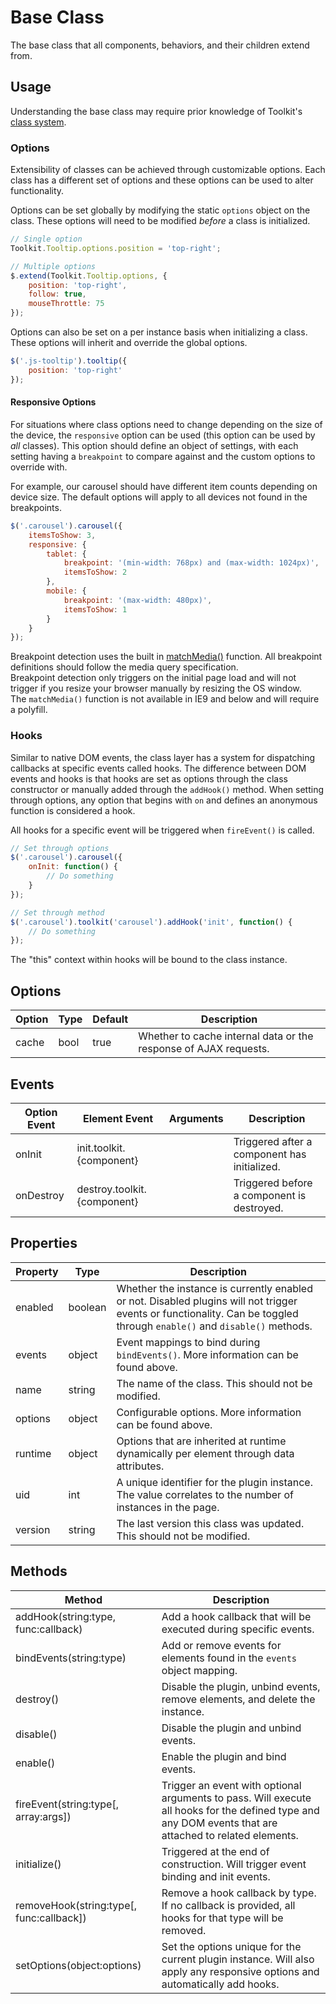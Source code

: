# Base Class #

The base class that all components, behaviors, and their children extend from.

## Usage ##

Understanding the base class may require prior knowledge of Toolkit's [class system](class.md).

### Options ###

Extensibility of classes can be achieved through customizable options.
Each class has a different set of options and these options can be used to alter functionality.

Options can be set globally by modifying the static `options` object on the class.
These options will need to be modified *before* a class is initialized.

```javascript
// Single option
Toolkit.Tooltip.options.position = 'top-right';

// Multiple options
$.extend(Toolkit.Tooltip.options, {
    position: 'top-right',
    follow: true,
    mouseThrottle: 75
});
```

Options can also be set on a per instance basis when initializing a class.
These options will inherit and override the global options.

```javascript
$('.js-tooltip').tooltip({
    position: 'top-right'
});
```

#### Responsive Options ####

For situations where class options need to change depending on the size of the device, the `responsive` option
can be used (this option can be used by *all* classes). This option should define an object of settings,
with each setting having a `breakpoint` to compare against and the custom options to override with.

For example, our carousel should have different item counts depending on device size.
The default options will apply to all devices not found in the breakpoints.

```javascript
$('.carousel').carousel({
    itemsToShow: 3,
    responsive: {
        tablet: {
            breakpoint: '(min-width: 768px) and (max-width: 1024px)',
            itemsToShow: 2
        },
        mobile: {
            breakpoint: '(max-width: 480px)',
            itemsToShow: 1
        }
    }
});
```

<div class="notice is-info">
    Breakpoint detection uses the built in <a href="https://developer.mozilla.org/en-US/docs/Web/API/Window.matchMedia">matchMedia()</a> function.
    All breakpoint definitions should follow the media query specification.
</div>

<div class="notice is-warning">
    Breakpoint detection only triggers on the initial page load and will not trigger if you resize your browser
    manually by resizing the OS window.
</div>

<div class="notice is-error">
    The <code>matchMedia()</code> function is not available in IE9 and below and will require a polyfill.
</div>

### Hooks ###

Similar to native DOM events, the class layer has a system for dispatching callbacks at specific events called hooks.
The difference between DOM events and hooks is that hooks are set as options through the class constructor
or manually added through the `addHook()` method. When setting through options, any option that begins with `on`
and defines an anonymous function is considered a hook.

All hooks for a specific event will be triggered when `fireEvent()` is called.

```javascript
// Set through options
$('.carousel').carousel({
    onInit: function() {
        // Do something
    }
});

// Set through method
$('.carousel').toolkit('carousel').addHook('init', function() {
    // Do something
});
```

<div class="notice is-info">
    The "this" context within hooks will be bound to the class instance.
</div>

## Options ##

<table class="table is-striped data-table">
    <thead>
        <tr>
            <th>Option</th>
            <th>Type</th>
            <th>Default</th>
            <th>Description</th>
        </tr>
    </thead>
    <tbody>
        <tr>
            <td>cache</td>
            <td>bool</td>
            <td>true</td>
            <td>Whether to cache internal data or the response of AJAX requests.</td>
        </tr>
    </tbody>
</table>

## Events ##

<table class="table is-striped data-table">
    <thead>
        <tr>
            <th>Option Event</th>
            <th>Element Event</td>
            <th>Arguments</th>
            <th>Description</th>
        </tr>
    </thead>
    <tbody>
        <tr>
            <td>onInit</td>
            <td>init.toolkit.{component}</td>
            <td></td>
            <td>Triggered after a component has initialized.</td>
        </tr>
        <tr>
            <td>onDestroy</td>
            <td>destroy.toolkit.{component}</td>
            <td></td>
            <td>Triggered before a component is destroyed.</td>
        </tr>
    </tbody>
</table>

## Properties ##

<table class="table is-striped data-table">
    <thead>
        <tr>
            <th>Property</th>
            <th>Type</th>
            <th>Description</th>
        </tr>
    </thead>
    <tbody>
        <tr>
            <td>enabled</td>
            <td>boolean</td>
            <td>
                Whether the instance is currently enabled or not.
                Disabled plugins will not trigger events or functionality.
                Can be toggled through <code>enable()</code> and <code>disable()</code> methods.
            </td>
        </tr>
        <tr>
            <td>events</td>
            <td>object</td>
            <td>Event mappings to bind during <code>bindEvents()</code>. More information can be found above.</td>
        </tr>
        <tr>
            <td>name</td>
            <td>string</td>
            <td>The name of the class. This should not be modified.</td>
        </tr>
        <tr>
            <td>options</td>
            <td>object</td>
            <td>Configurable options. More information can be found above.</td>
        </tr>
        <tr>
            <td>runtime</td>
            <td>object</td>
            <td>Options that are inherited at runtime dynamically per element through data attributes.</td>
        </tr>
        <tr>
            <td>uid</td>
            <td>int</td>
            <td>
                A unique identifier for the plugin instance.
                The value correlates to the number of instances in the page.
            </td>
        </tr>
        <tr>
            <td>version</td>
            <td>string</td>
            <td>The last version this class was updated. This should not be modified.</td>
        </tr>
    </tbody>
</table>

## Methods ##

<table class="table is-striped data-table">
    <thead>
        <tr>
            <th>Method</th>
            <th>Description</th>
        </tr>
    </thead>
    <tbody>
        <tr>
            <td>addHook(string:type, func:callback)</td>
            <td>Add a hook callback that will be executed during specific events.</td>
        </tr>
        <tr>
            <td>bindEvents(string:type)</td>
            <td>Add or remove events for elements found in the <code>events</code> object mapping.</td>
        </tr>
        <tr>
            <td>destroy()</td>
            <td>Disable the plugin, unbind events, remove elements, and delete the instance.</td>
        </tr>
        <tr>
            <td>disable()</td>
            <td>Disable the plugin and unbind events.</td>
        </tr>
        <tr>
            <td>enable()</td>
            <td>Enable the plugin and bind events.</td>
        </tr>
        <tr>
            <td>fireEvent(string:type[, array:args])</td>
            <td>
                Trigger an event with optional arguments to pass.
                Will execute all hooks for the defined type and any DOM events that are attached to related elements.
            </td>
        </tr>
        <tr>
            <td>initialize()</td>
            <td>Triggered at the end of construction. Will trigger event binding and init events.</td>
        </tr>
        <tr>
            <td>removeHook(string:type[, func:callback])</td>
            <td>
                Remove a hook callback by type.
                If no callback is provided, all hooks for that type will be removed.
            </td>
        </tr>
        <tr>
            <td>setOptions(object:options)</td>
            <td>
                Set the options unique for the current plugin instance.
                Will also apply any responsive options and automatically add hooks.
            </td>
        </tr>
    </tbody>
</table>